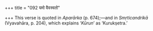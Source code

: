 +++
title = "092 यमो वैवस्वतो"

+++
This verse is quoted in *Aparārka* (p. 674);—and in *Smṛticandrikā*
(Vyavahāra, p. 204), which explains ‘*Kūrun*’ as ‘Kurukṣetra.’


